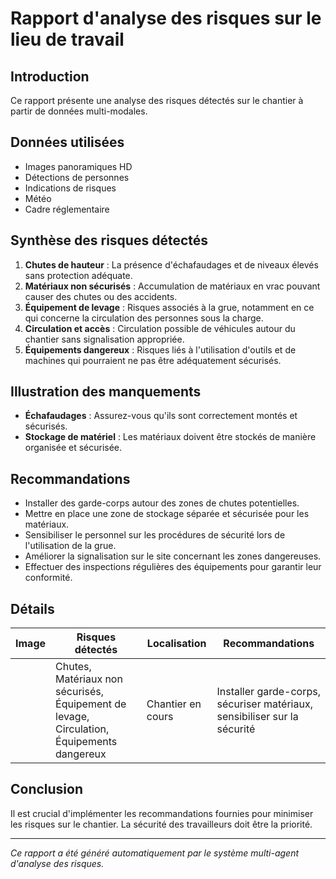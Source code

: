 # Rapport d'analyse des risques sur le lieu de travail

## Introduction
Ce rapport présente une analyse des risques détectés sur le chantier à partir de données multi-modales.

## Données utilisées
- Images panoramiques HD
- Détections de personnes
- Indications de risques
- Météo
- Cadre réglementaire

## Synthèse des risques détectés
1. **Chutes de hauteur** : La présence d'échafaudages et de niveaux élevés sans protection adéquate.
2. **Matériaux non sécurisés** : Accumulation de matériaux en vrac pouvant causer des chutes ou des accidents.
3. **Équipement de levage** : Risques associés à la grue, notamment en ce qui concerne la circulation des personnes sous la charge.
4. **Circulation et accès** : Circulation possible de véhicules autour du chantier sans signalisation appropriée.
5. **Équipements dangereux** : Risques liés à l'utilisation d'outils et de machines qui pourraient ne pas être adéquatement sécurisés.

## Illustration des manquements
- **Échafaudages** : Assurez-vous qu'ils sont correctement montés et sécurisés.
- **Stockage de matériel** : Les matériaux doivent être stockés de manière organisée et sécurisée.

## Recommandations
- Installer des garde-corps autour des zones de chutes potentielles.
- Mettre en place une zone de stockage séparée et sécurisée pour les matériaux.
- Sensibiliser le personnel sur les procédures de sécurité lors de l'utilisation de la grue.
- Améliorer la signalisation sur le site concernant les zones dangereuses.
- Effectuer des inspections régulières des équipements pour garantir leur conformité.

## Détails
| Image | Risques détectés | Localisation | Recommandations |
|-------|------------------|--------------|-----------------|
|       | Chutes, Matériaux non sécurisés, Équipement de levage, Circulation, Équipements dangereux | Chantier en cours | Installer garde-corps, sécuriser matériaux, sensibiliser sur la sécurité |

## Conclusion
Il est crucial d'implémenter les recommandations fournies pour minimiser les risques sur le chantier. La sécurité des travailleurs doit être la priorité.

---
*Ce rapport a été généré automatiquement par le système multi-agent d'analyse des risques.*